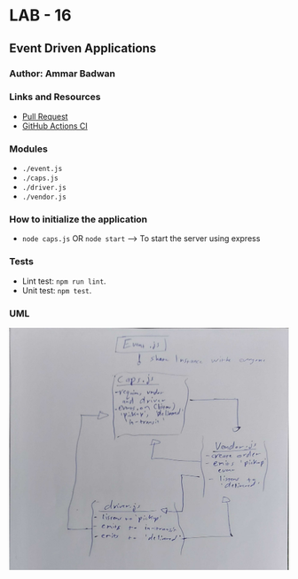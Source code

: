 # LAB - 16

## Event Driven Applications

### Author: Ammar Badwan

### Links and Resources

- [Pull Request](https://github.com/ammarBadwan-401-advanced-javascript/caps/pull/1)
- [GitHub Actions CI](https://github.com/ammarBadwan-401-advanced-javascript/caps/actions)

### Modules

* `./event.js`
* `./caps.js`
* `./driver.js`
* `./vendor.js`

### How to initialize the application


* `node caps.js` OR `node start` --> To start the server using express

### Tests

* Lint test: `npm run lint`.
* Unit test: `npm test`.

### UML 

![caps events](./assets/caps-uml.jpg)